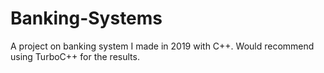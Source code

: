 # Banking-Systems
A project on banking system I made in 2019 with C++. Would recommend using TurboC++ for the results.
